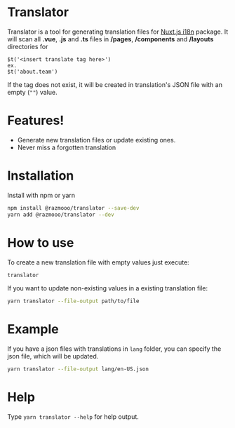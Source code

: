 # Translator

Translator is a tool for generating translation files for [Nuxt.js i18n](https://github.com/nuxt-community/nuxt-i18n) package. 
It will scan all **.vue**, **.js** and **.ts** files in **/pages**, **/components** and **/layouts** directories for 

```
$t('<insert translate tag here>')
ex.
$t('about.team')
```

If the tag does not exist, it will be created in translation's JSON file with an empty (`""`) value.


# Features!

  - Generate new translation files or update existing ones.
  - Never miss a forgotten translation

# Installation
Install with npm or yarn
```sh
npm install @razmooo/translator --save-dev
yarn add @razmooo/translator --dev
```

# How to use
To create a new translation file with empty values just execute:
```sh
translator
```
If you want to update non-existing values in a existing translation file:
```sh
yarn translator --file-output path/to/file
```

# Example
If you have a json files with translations in `lang` folder, you can specify the json file, which will be updated.
```sh
yarn translator --file-output lang/en-US.json
```

# Help
Type ``yarn translator --help`` for help output.